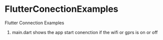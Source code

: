 # FlutterConectionExamples
Flutter Connection Examples

1) main.dart shows the app start conenction if the wifi or gprs is on or off
